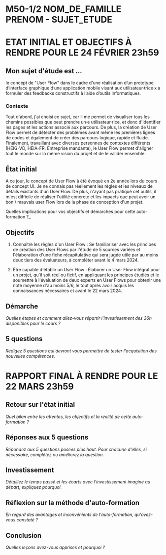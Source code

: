 # M50-1/2 NOM_DE_FAMILLE PRENOM - SUJET_ETUDE

# ETAT INITIAL ET OBJECTIFS À RENDRE POUR LE 24 FÉVRIER 23h59

## Mon sujet d'étude est ...

le concept de "User Flow" dans le cadre d'une réalisation d’un prototype d’interface graphique d’une application mobile visant aux utilisateur·trice·x à formuler des feedbacks constructifs à l’aide d’outils informatiques.

### Contexte

Tout d'abord, j'ai choisi ce sujet, car  il me permet de visualiser tous les chemins possibles que peut prendre un·e utilisateur·rice, et donc d'identifier les pages et les actions associé aux parcours. De plus, la création de User Flow permet de détecter des problèmes avant même les premières lignes de codes et également de créer des parcours logique, rapide et fluide. Finalement, travaillant avec diverses personnes de contextes différents (HEIG-VD, HEIA-FR, Entreprise mandante), le User Flow permet d'aligner tout le monde sur la même vision du projet et de le valider ensemble.

## État initial

A ce jour, le concept de User Flow à été évoqué en 2e année lors du cours de concept UI. Je ne connais pas réellement les règles et les niveaux de détails existants d'un User Flow. De plus, n'ayant pas pratiqué cet outils, il m'est difficile de réaliser l'utilité concrète et les impacts que peut avoir un bon / mauvais user Flow lors de la phase de conception d'un projet.

Quelles implications pour vos objectifs et démarches pour cette auto-formation ?_

## Objectifs

1. Connaître les règles d'un User Flow : Se familiariser avec les principes de création des User Flows par l'étude de 5 sources variées et l'élaboration d'une fiche récapitulative qui sera jugée utile par au moins deux tiers des évaluateurs, à compléter avant le 4 mars 2024.

2. Être capable d'établir un User Flow : Élaborer un User Flow intégral pour un projet, qu'il soit réel ou fictif, en appliquant les principes étudiés et le soumettre à l'évaluation de deux experts en User Flows pour obtenir une note moyenne d'au moins 5/6, le tout après avoir acquis les connaissances nécessaires et avant le 22 mars 2024.

## Démarche

_Quelles étapes et comment allez-vous répartir l'investissement des 36h disponibles pour le cours ?_

## 5 questions

_Rédigez 5 questions qui devront vous permettre de tester l'acquisition des nouvelles compétences._

# RAPPORT FINAL À RENDRE POUR LE 22 MARS 23h59

## Retour sur l'état initial

_Quel bilan entre les attentes, les objectifs et la réalité de cette auto-formation ?_

## Réponses aux 5 questions

_Répondez aux 5 questions posées plus haut. Pour chacune d'elles, si nécessaire, complétez ou améliorez la question._

## Investissement

_Détaillez le temps passé et les écarts avec l'investissement imaginé au départ, expliquez pourquoi._

## Réflexion sur la méthode d'auto-formation

_En regard des avantages et inconvénients de l'auto-formation, qu'avez-vous constaté ?_

## Conclusion

_Quelles leçons avez-vous apprises et pourquoi ?_

